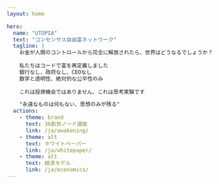 ```yaml
---
layout: home

hero:
  name: "UTOPIA"
  text: "コンセンサス自由富ネットワーク"
  tagline: |
    お金が人間のコントロールから完全に解放されたら、世界はどうなるでしょうか？
    
    私たちはコードで富を再定義しました
    銀行なし、政府なし、CEOなし
    数学と透明性、絶対的な公平性のみ
    
    これは投資機会ではありません、これは思考実験です

    "永遠なものは何もない、思想のみが残る"
  actions:
    - theme: brand
      text: 36創世ノード選抜
      link: /ja/awakening/
    - theme: alt
      text: ホワイトペーパー
      link: /ja/whitepaper/
    - theme: alt
      text: 経済モデル
      link: /ja/economics/
---
```


<ParticlesBackground />